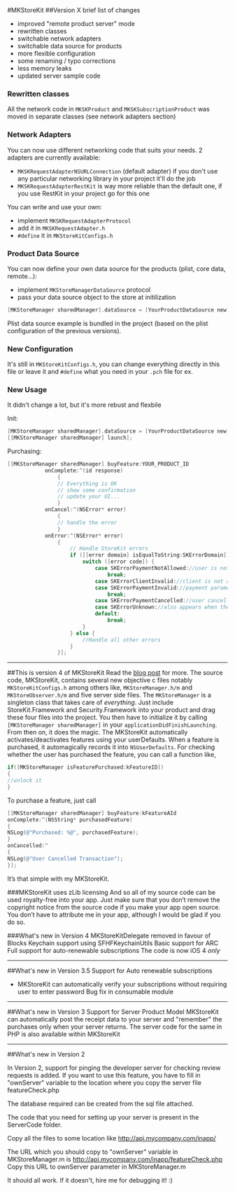 #MKStoreKit
##Version X
brief list of changes

 * improved "remote product server" mode
 * rewritten classes
 * switchable network adapters
 * switchable data source for products
 * more flexible configuration
 * some renaming / typo corrections
 * less memory leaks
 * updated server sample code


### Rewritten classes
All the network code in ``MKSKProduct`` and ``MKSKSubscriptionProduct`` was moved in separate classes (see network adapters section)

### Network Adapters
You can now use different networking code that suits your needs.
2 adapters are currently available:
 * ``MKSKRequestAdapterNSURLConnection`` (default adapter) if you don't use any particular networking library in your project it'll do the job
 * ``MKSKRequestAdapterRestKit`` is way more reliable than the default one, if you use RestKit in your project go for this one

You can write and use your own:

 * implement ``MKSKRequestAdapterProtocol``
 * add it in ``MKSKRequestAdapter.h``
 * ``#define`` it in ``MKStoreKitConfigs.h``

### Product Data Source
You can now define your own data source for the products (plist, core data, remote...):

 * implement ``MKStoreManagerDataSource`` protocol
 * pass your data source object to the store at initilization
 
 ```objective-c
[MKStoreManager sharedManager].dataSource = [YourProductDataSource new];
 ```

Plist data source example is bundled in the project (based on the plist configuration of the previous versions).

### New Configuration
It's still in ``MKStoreKitConfigs.h``, you can change everything directly in this file or leave it and ``#define`` what you need in your ``.pch`` file for ex.


### New Usage
It didn't change a lot, but it's more rebust and flexbile


Init:

```objective-c
[MKStoreManager sharedManager].dataSource = [YourProductDataSource new];
[[MKStoreManager sharedManager] launch];
```


Purchasing:

```objective-c
[[MKStoreManager sharedManager] buyFeature:YOUR_PRODUCT_ID 
            onComplete:^(id response) 
                {
                // Everything is OK
                // show some confirmation
                // update your UI...
                }
            onCancel:^(NSError* error)
                {
                // handle the error
                }
            onError:^(NSError* error) 
                {
                    // Handle StoreKit errors
                    if ([[error domain] isEqualToString:SKErrorDomain]) {
                        switch ([error code]) {
                            case SKErrorPaymentNotAllowed://user is not allowed to authorize payments
                                break;
                            case SKErrorClientInvalid://client is not allowed to perform the attempted action
                            case SKErrorPaymentInvalid://payment parameters was not recognized by the Apple App Store
                                break;
                            case SKErrorPaymentCancelled://user cancelled a payment request
                            case SKErrorUnknown://also appears when the user cancels the login
                            default:
                                break;
                        }
                    } else {
                        //Handle all other errors    
                    }
                }];
```

***
##This is version 4 of MKStoreKit
Read the <a href="http://mk.sg/8j"> blog post</a> for more.
The source code, MKStoreKit, contains several new objective c files notably ``MKStoreKitConfigs.h`` among others like, ``MKStoreManager.h/m`` and ``MKStoreObserver.h/m`` and five server side files. The ``MKStoreManager`` is a singleton class that takes care of *everything*. Just include StoreKit.Framework and Security.Framework into your product and drag these four files into the project. You then have to initialize it by calling ``[MKStoreManager sharedManager]`` in your ``applicationDidFinishLaunching``. From then on, it does the magic. The MKStoreKit automatically activates/deactivates features using your userDefaults. When a feature is purchased, it automagically records it into ``NSUserDefaults``. For checking whether the user has purchased the feature, you can call a function like,

```objective-c
if([MKStoreManager isFeaturePurchased:kFeatureID])
{
//unlock it
}
```

To purchase a feature, just call
```objective-c
[[MKStoreManager sharedManager] buyFeature:kFeatureAId 
onComplete:^(NSString* purchasedFeature)
{
NSLog(@"Purchased: %@", purchasedFeature);
}
onCancelled:^
{
NSLog(@"User Cancelled Transaction");
}];
```
It’s that simple with my MKStoreKit. 

###MKStoreKit uses zLib licensing
And so all of my source code can be used royalty-free into your app. Just make sure that you don’t remove the copyright notice from the source code if you make your app open source. You don’t have to attribute me in your app, although I would be glad if you do so.

###What's new in Version 4
MKStoreKitDelegate removed in favour of Blocks
Keychain support using SFHFKeychainUtils
Basic support for ARC
Full support for auto-renewable subscriptions
The code is now iOS 4 *only*

***
##What's new in Version 3.5
Support for Auto renewable subscriptions
- MKStoreKit can automatically verify your subscriptions without requiring user to enter password
Bug fix in consumable module

***
##What's new in Version 3
Support for Server Product Model
MKStoreKit can automatically post the receipt data to your server
and "remember" the purchases only when your server returns.
The server code for the same in PHP is also available within MKStoreKit

***
##What's new in Version 2

In Version 2, support for pinging the developer server for checking review requests is added. If you want to use this feature, you have to fill in "ownServer" variable to the location where you copy the server file featureCheck.php

The database required can be created from the sql file attached.

The code that you need for setting up your server is present in the ServerCode folder. 

Copy all the files to some location like
http://api.mycompany.com/inapp/

The URL which you should copy to "ownServer" variable in MKStoreManager.m is http://api.mycompany.com/inapp/featureCheck.php
Copy this URL to ownServer parameter in MKStoreManager.m

It should all work. If it doesn't, hire me for debugging it! :)